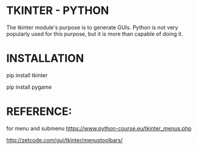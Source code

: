 # TKINTER - PYTHON
  The tkinter module's purpose is to generate GUIs. Python is not very popularly used for this purpose, but it is more than capable of doing it.
  
# INSTALLATION
   pip install tkinter
   
   pip install pygame

# REFERENCE:
for menu and submenu
https://www.python-course.eu/tkinter_menus.php


http://zetcode.com/gui/tkinter/menustoolbars/
